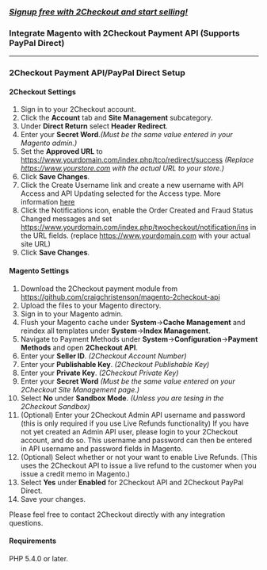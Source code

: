 ### _[Signup free with 2Checkout and start selling!](https://www.2checkout.com/signup)_

### Integrate Magento with 2Checkout Payment API (Supports PayPal Direct)
----------------------------------------

### 2Checkout Payment API/PayPal Direct Setup

#### 2Checkout Settings

1. Sign in to your 2Checkout account.
2. Click the **Account** tab and **Site Management** subcategory.
3. Under **Direct Return** select **Header Redirect**.
4. Enter your **Secret Word**._(Must be the same value entered in your Magento admin.)_
5. Set the **Approved URL** to https://www.yourdomain.com/index.php/tco/redirect/success _(Replace https://www.yourstore.com with the actual URL to your store.)_
6. Click **Save Changes**.
7. Click the Create Username link and create a new username with API Access and API Updating selected for the Access type. More information [here](http://help.2checkout.com/articles/FAQ/How-to-create-an-API-only-Username/)
8. Click the Notifications icon, enable the Order Created and Fraud Status Changed messages and set https://www.yourdomain.com/index.php/twocheckout/notification/ins in the URL fields.
(replace https://www.yourdomain.com with your actual site URL)
9. Click **Save Changes**.

#### Magento Settings

1. Download the 2Checkout payment module from https://github.com/craigchristenson/magento-2checkout-api
2. Upload the files to your Magento directory.
3. Sign in to your Magento admin.
4. Flush your Magento cache under **System**->**Cache Management** and reindex all templates under **System**->**Index Management**.
5. Navigate to Payment Methods under **System**->**Configuration**->**Payment
   Methods** and open **2Checkout API**.
6. Enter your **Seller ID**. _(2Checkout Account Number)_
7. Enter your **Publishable Key**. _(2Checkout Publishable Key)_
8. Enter your **Private Key**. _(2Checkout Private Key)_
9. Enter your **Secret Word** _(Must be the same value entered on your 2Checkout Site Management page.)_
10. Select **No** under **Sandbox Mode**. _(Unless you are tesing in the 2Checkout Sandbox)_
11. (Optional) Enter your 2Checkout Admin API username and password (this is only required if you use Live Refunds functionality) If you have not yet created an Admin API user, please login to your 2Checkout account, and do so. This username and password can then be entered in API username and password fields in Magento.
12. (Optional) Select whether or not your want to enable Live Refunds. (This uses the 2Checkout API to issue a live refund to the customer when you issue a credit memo in Magento.)
13. Select **Yes** under **Enabled** for 2Checkout API and 2Checkout PayPal Direct.
14. Save your changes.

Please feel free to contact 2Checkout directly with any integration questions.

#### Requirements
PHP 5.4.0 or later.
